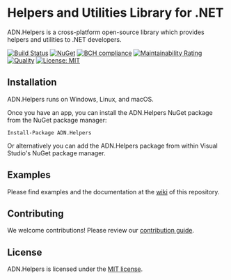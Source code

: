 # Helpers and Utilities Library for .NET

ADN.Helpers is a cross-platform open-source library which provides helpers and utilities to .NET developers.

[![Build Status](https://travis-ci.org/andresdigiovanni/ADN.Helpers.svg?branch=master)](https://travis-ci.org/andresdigiovanni/ADN.Helpers)
[![NuGet](https://img.shields.io/nuget/v/ADN.Helpers.svg)](https://www.nuget.org/packages/ADN.Helpers/)
[![BCH compliance](https://bettercodehub.com/edge/badge/andresdigiovanni/ADN.Helpers?branch=master)](https://bettercodehub.com/)
[![Maintainability Rating](https://sonarcloud.io/api/project_badges/measure?project=andresdigiovanni_ADN.Helpers&metric=sqale_rating)](https://sonarcloud.io/dashboard?id=andresdigiovanni_ADN.Helpers)
[![Quality](https://sonarcloud.io/api/project_badges/measure?project=andresdigiovanni_ADN.Helpers&metric=alert_status)](https://sonarcloud.io/dashboard?id=andresdigiovanni_ADN.Helpers)
[![License: MIT](https://img.shields.io/badge/License-MIT-yellow.svg)](https://opensource.org/licenses/MIT)

## Installation

ADN.Helpers runs on Windows, Linux, and macOS.

Once you have an app, you can install the ADN.Helpers NuGet package from the NuGet package manager:

```
Install-Package ADN.Helpers
```

Or alternatively you can add the ADN.Helpers package from within Visual Studio's NuGet package manager.

## Examples

Please find examples and the documentation at the [wiki](https://github.com/andresdigiovanni/ADN.Helpers/wiki) of this repository.

## Contributing

We welcome contributions! Please review our [contribution guide](CONTRIBUTING.md).

## License

ADN.Helpers is licensed under the [MIT license](LICENSE).
